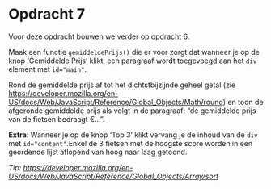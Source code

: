 # Opdracht 7

Voor deze opdracht bouwen we verder op opdracht 6.

Maak een functie `gemiddeldePrijs()` die er voor zorgt dat wanneer je op de knop ‘Gemiddelde Prijs’ klikt, een paragraaf wordt toegevoegd aan het `div` element met `id="main"`. 

Rond de gemiddelde prijs af tot het dichtstbijzijnde geheel getal (zie https://developer.mozilla.org/en-US/docs/Web/JavaScript/Reference/Global_Objects/Math/round) en toon de afgeronde gemiddelde prijs als volgt in de paragraaf: “de gemiddelde prijs van de fietsen bedraagt €…”.

**Extra**: Wanneer je op de knop ‘Top 3’ klikt vervang je de inhoud van de `div` met `id="content"`.Enkel de 3 fietsen met de hoogste score worden in een geordende lijst aflopend van hoog naar laag getoond.

*Tip: https://developer.mozilla.org/en-US/docs/Web/JavaScript/Reference/Global_Objects/Array/sort*